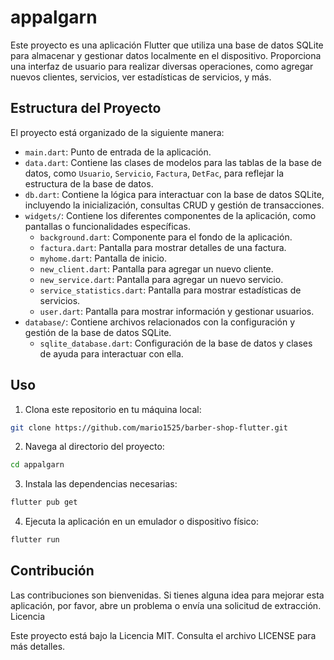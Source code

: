 # appalgarn

Este proyecto es una aplicación Flutter que utiliza una base de datos SQLite para almacenar y gestionar datos localmente en el dispositivo. Proporciona una interfaz de usuario para realizar diversas operaciones, como agregar nuevos clientes, servicios, ver estadísticas de servicios, y más.

## Estructura del Proyecto

El proyecto está organizado de la siguiente manera:

- `main.dart`: Punto de entrada de la aplicación.
- `data.dart`: Contiene las clases de modelos para las tablas de la base de datos, como `Usuario`, `Servicio`, `Factura`, `DetFac`, para reflejar la estructura de la base de datos.
- `db.dart`: Contiene la lógica para interactuar con la base de datos SQLite, incluyendo la inicialización, consultas CRUD y gestión de transacciones.
- `widgets/`: Contiene los diferentes componentes de la aplicación, como pantallas o funcionalidades específicas.
  - `background.dart`: Componente para el fondo de la aplicación.
  - `factura.dart`: Pantalla para mostrar detalles de una factura.
  - `myhome.dart`: Pantalla de inicio.
  - `new_client.dart`: Pantalla para agregar un nuevo cliente.
  - `new_service.dart`: Pantalla para agregar un nuevo servicio.
  - `service_statistics.dart`: Pantalla para mostrar estadísticas de servicios.
  - `user.dart`: Pantalla para mostrar información y gestionar usuarios.
- `database/`: Contiene archivos relacionados con la configuración y gestión de la base de datos SQLite.
  - `sqlite_database.dart`: Configuración de la base de datos y clases de ayuda para interactuar con ella.

## Uso

1. Clona este repositorio en tu máquina local:

```bash
git clone https://github.com/mario1525/barber-shop-flutter.git
```
2. Navega al directorio del proyecto:
```bash
cd appalgarn
```
3. Instala las dependencias necesarias:

```bash
flutter pub get
```

4. Ejecuta la aplicación en un emulador o dispositivo físico:

```bash
flutter run
```

## Contribución

Las contribuciones son bienvenidas. Si tienes alguna idea para mejorar esta aplicación, por favor, abre un problema o envía una solicitud de extracción.
Licencia

Este proyecto está bajo la Licencia MIT. Consulta el archivo LICENSE para más detalles.

